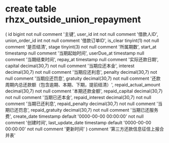 # create table rhzx_outside_union_repayment
(
	id bigint not null comment '主键',
	user_id int not null comment '借款人ID',
	union_order_id int not null comment '借款订单ID',
	is_clear tinyint(1) not null comment '是否结清',
	stage tinyint(3) not null comment '所属期数',
	start_at timestamp null comment '当期起始时间',
	userDue_at timestamp null comment '当期结束时间',
	repay_at timestamp null comment '实际还款日期',
	capital decimal(30,7) not null comment '当期应还本金',
	interest decimal(30,7) not null comment '当期应还利息',
	penalty decimal(30,7) not null comment '当期应还罚息',
	gratuity decimal(30,7) not null comment '还款周期内总还款额（包含逾期、本期、下期，提前结清）',
	repaid_actual_amount decimal(30,7) not null comment '本期还款金额',
	repaid_capital decimal(30,7) not null comment '当期已还本金',
	repaid_interest decimal(30,7) not null comment '当期已还利息',
	repaid_penalty decimal(30,7) not null comment '当期已还罚息',
	repaid_gratuity decimal(30,7) not null comment '当期已还服务费',
	create_date timestamp default '0000-00-00 00:00:00' not null comment '创建时间',
	last_update_date timestamp default '0000-00-00 00:00:00' not null comment '更新时间'
)
comment '第三方还款信息征信上报合并表'


